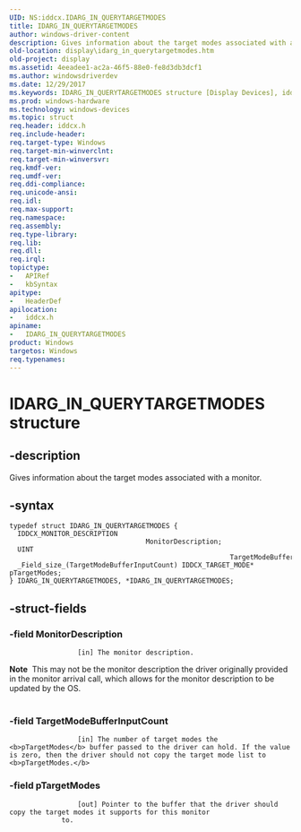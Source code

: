 ```yaml
---
UID: NS:iddcx.IDARG_IN_QUERYTARGETMODES
title: IDARG_IN_QUERYTARGETMODES
author: windows-driver-content
description: Gives information about the target modes associated with a monitor.
old-location: display\idarg_in_querytargetmodes.htm
old-project: display
ms.assetid: 4eeadee1-ac2a-46f5-88e0-fe8d3db3dcf1
ms.author: windowsdriverdev
ms.date: 12/29/2017
ms.keywords: IDARG_IN_QUERYTARGETMODES structure [Display Devices], iddcx/IDARG_IN_QUERYTARGETMODES, IDARG_IN_QUERYTARGETMODES, display.idarg_in_querytargetmodes
ms.prod: windows-hardware
ms.technology: windows-devices
ms.topic: struct
req.header: iddcx.h
req.include-header: 
req.target-type: Windows
req.target-min-winverclnt: 
req.target-min-winversvr: 
req.kmdf-ver: 
req.umdf-ver: 
req.ddi-compliance: 
req.unicode-ansi: 
req.idl: 
req.max-support: 
req.namespace: 
req.assembly: 
req.type-library: 
req.lib: 
req.dll: 
req.irql: 
topictype:
-	APIRef
-	kbSyntax
apitype:
-	HeaderDef
apilocation:
-	iddcx.h
apiname:
-	IDARG_IN_QUERYTARGETMODES
product: Windows
targetos: Windows
req.typenames: 
---
```


# IDARG_IN_QUERYTARGETMODES structure


## -description


Gives information about the target modes associated with a monitor.


## -syntax


````
typedef struct IDARG_IN_QUERYTARGETMODES {
  IDDCX_MONITOR_DESCRIPTION                                   MonitorDescription;
  UINT                                                        TargetModeBufferInputCount;
  _Field_size_(TargetModeBufferInputCount) IDDCX_TARGET_MODE* pTargetModes;
} IDARG_IN_QUERYTARGETMODES, *IDARG_IN_QUERYTARGETMODES;
````


## -struct-fields




### -field MonitorDescription


                     [in] The monitor description. 
<div class="alert"><b>Note</b>  This may not be the monitor description the driver originally provided in the monitor arrival call, which allows for the monitor description to be updated by the OS.</div><div> </div>

### -field TargetModeBufferInputCount


                     [in] The number of target modes the <b>pTargetModes</b> buffer passed to the driver can hold. If the value is zero, then the driver should not copy the target mode list to <b>pTargetModes.</b>


### -field pTargetModes


                     [out] Pointer to the buffer that the driver should copy the target modes it supports for this monitor
                 to.

